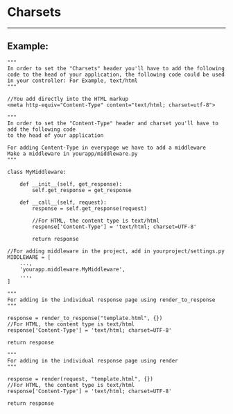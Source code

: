 # Charsets
-------

## Example:


    """
    In order to set the "Charsets" header you'll have to add the following code to the head of your application, the following code could be used in your controller: For Example, text/html
    """

    //You add directly into the HTML markup
    <meta http-equiv="Content-Type" content="text/html; charset=utf-8">

    """
    In order to set the "Content-Type" header and charset you'll have to add the following code
    to the head of your application

    For adding Content-Type in everypage we have to add a middleware
    Make a middleware in yourapp/middleware.py
    """

    class MyMiddleware:

    	def __init__(self, get_response):
        	self.get_response = get_response

    	def __call__(self, request):
        	response = self.get_response(request)
        	
        	//For HTML, the content type is text/html
			response['Content-Type'] = 'text/html; charset=UTF-8'

        	return response
   	
   	//For adding middleware in the project, add in yourproject/settings.py
   	MIDDLEWARE = [
    	...,
    	'yourapp.middleware.MyMiddleware',
    	...,
	]	

	"""
	For adding in the individual response page using render_to_response
	"""

	response = render_to_response("template.html", {})
	//For HTML, the content type is text/html
	response['Content-Type'] = 'text/html; charset=UTF-8'
	
	return response

	"""
	For adding in the individual response page using render
	"""

	response = render(request, "template.html", {})	
	//For HTML, the content type is text/html
	response['Content-Type'] = 'text/html; charset=UTF-8'

	return response  